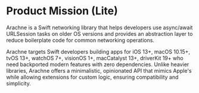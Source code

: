 # Product Mission (Lite)

Arachne is a Swift networking library that helps developers use async/await URLSession tasks on older OS versions and provides an abstraction layer to reduce boilerplate code for common networking operations.

Arachne targets Swift developers building apps for iOS 13+, macOS 10.15+, tvOS 13+, watchOS 7+, visionOS 1+, macCatalyst 13+, driverKit 19+ who need backported modern features with zero dependencies. Unlike heavier libraries, Arachne offers a minimalistic, opinionated API that mimics Apple's while allowing extensions for custom logic, ensuring compatibility and simplicity.
